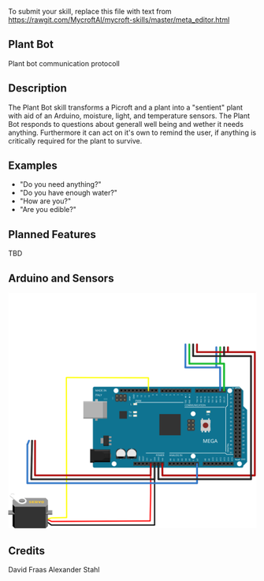 To submit your skill, replace this file with text from 
https://rawgit.com/MycroftAI/mycroft-skills/master/meta_editor.html


## Plant Bot
Plant bot communication protocoll

## Description 
The Plant Bot skill transforms a Picroft and a plant into a "sentient" plant with aid of an Arduino, moisture,
light, and temperature sensors. The Plant Bot responds to questions about generall well being and
wether it needs anything. Furthermore it can act on it's own to remind the user, if anything is
critically required for the plant to survive.

## Examples 
* "Do you need anything?"
* "Do you have enough water?"
* "How are you?"
* "Are you edible?"

## Planned Features
TBD


## Arduino and Sensors
![Image](https://github.com/Kopsi/flower-bot-skill/blob/develop2/Images/PlantBot_Arduino_bb.svg)

## Credits 
David Fraas
Alexander Stahl
